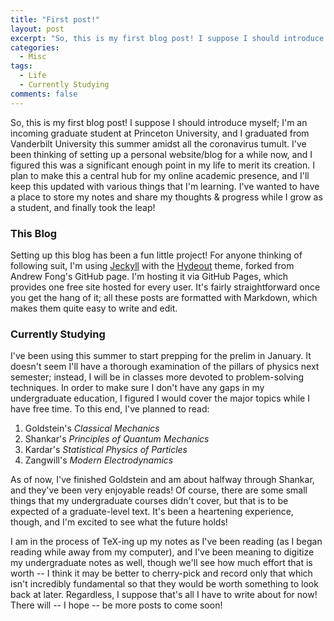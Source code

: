 ```yaml
---
title: "First post!"
layout: post
excerpt: "So, this is my first blog post! I suppose I should introduce myself; I'm an incoming graduate student at Princeton University, and I graduated from Vanderbilt University this summer amidst all the coronavirus tumult. I've been thinking of setting up a personal website/blog for a while now,"
categories:
  - Misc
tags:
  - Life
  - Currently Studying
comments: false
---
```


So, this is my first blog post! I suppose I should introduce myself; I'm an incoming graduate student at Princeton University, and I graduated from Vanderbilt University this summer amidst all the coronavirus tumult. I've been thinking of setting up a personal website/blog for a while now, and I figured this was a significant enough point in my life to merit its creation. I plan to make this a central hub for my online academic presence, and I'll keep this updated with various things that I'm learning. I've wanted to have a place to store my notes and share my thoughts & progress while I grow as a student, and finally took the leap!

### This Blog
Setting up this blog has been a fun little project! For anyone thinking of following suit, I'm using [Jeckyll](https://jekyllrb.com/) with the [Hydeout](https://fongandrew.github.io/hydeout/) theme, forked from Andrew Fong's GitHub page. I'm hosting it via GitHub Pages, which provides one free site hosted for every user. It's fairly straightforward once you get the hang of it; all these posts are formatted with Markdown, which makes them quite easy to write and edit.

### Currently Studying
I've been using this summer to start prepping for the prelim in January. It doesn't seem I'll have a thorough examination of the pillars of physics next semester; instead, I will be in classes more devoted to problem-solving techniques. In order to make sure I don't have any gaps in my undergraduate education, I figured I would cover the major topics while I have free time. To this end, I've planned to read:  

1. Goldstein's *Classical Mechanics*
2. Shankar's *Principles of Quantum Mechanics*
3. Kardar's *Statistical Physics of Particles*
4. Zangwill's *Modern Electrodynamics*

As of now, I've finished Goldstein and am about halfway through Shankar, and they've been very enjoyable reads! Of course, there are some small things that my undergraduate courses didn't cover, but that is to be expected of a graduate-level text. It's been a heartening experience, though, and I'm excited to see what the future holds!

I am in the process of TeX-ing up my notes as I've been reading (as I began reading while away from my computer), and I've been meaning to digitize my undergraduate notes as well, though we'll see how much effort that is worth -- I think it may be better to cherry-pick and record only that which isn't incredibly fundamental so that they would be worth something to look back at later. Regardless, I suppose that's all I have to write about for now! There will -- I hope -- be more posts to come soon!
